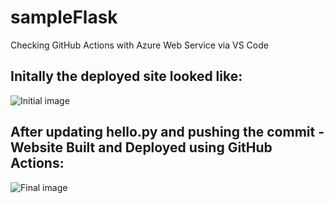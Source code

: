 # sampleFlask
Checking GitHub Actions with Azure Web Service via VS Code


## Initally the deployed site looked like:

![Initial image](https://github.com/mritunjaysharma394/sampleFlask/blob/master/assets/Screenshot%20(15).png)

## After updating hello.py and pushing the commit - Website Built and Deployed using GitHub Actions:
![Final image](https://github.com/mritunjaysharma394/sampleFlask/blob/master/assets/Screenshot%20(16).png)


